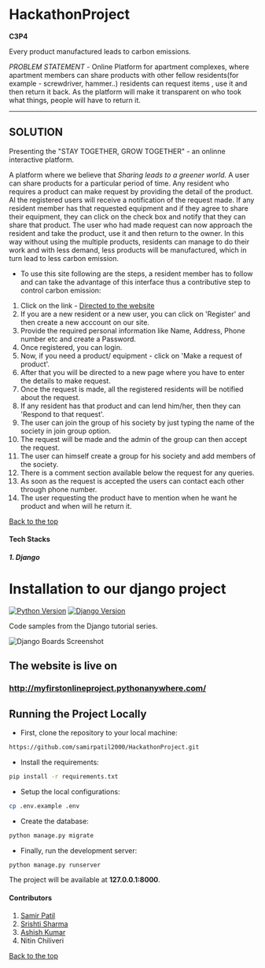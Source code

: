 # HackathonProject

**C3P4** 

Every product manufactured leads to carbon emissions.

*PROBLEM STATEMENT* - Online Platform for apartment complexes, where apartment members can share products with other fellow residents(for example - screwdriver, hammer..) residents can request items , use it and then return it back. As the platform will make it transparent on who took what things, people will have to return it.

---

## SOLUTION

Presenting the "STAY TOGETHER, GROW TOGETHER" - an onlinne interactive platform.

A platform where we believe that _Sharing leads to a greener world._
A user can share products for a particular period of time. Any resident who requires a product can make request by providing the detail of the product. Al the registered users will receive a notification of the request made. If any resident member has that requested equipment and if they agree to share their equipment, they can click on the check box and notify that they can share that product. The user who had made request can now approach the resident and take the product, use it and then return to the owner. In this way without using the multiple products, residents can manage to do their work and with less demand, less products will be manufactured, which in turn lead to less carbon emission. 

  * To use this site following are the steps, a resident member has to follow and can take the advantage of this interface thus a contributive step to control carbon emission:

1. Click on the link - [Directed to the website](https://myfirstonlineproject.pythonanywhere.com/)
2. If you are a new resident or a new user, you can click on 'Register' and then create a new acccount on our site.
3. Provide the required personal information like Name, Address, Phone number etc and create a Password.
4. Once registered, you can login.
5. Now, if you need a product/ equipment - click on 'Make a request of product'.
6. After that you will be directed to a new page where you have to enter the details to make request.
7. Once the request is made, all the registered residents will be notified about the request.
8. If any resident has that product and can lend him/her, then they can 'Respond to that request'.
9. The user can join the group of his society by just typing the name of the society in join group option.
10. The request will be made and the admin of the group can then accept the request.
11. The user can himself create a group for his society and add members of the society.
12. There is a comment section available below the request for any queries.
13. As soon as the request is accepted the users can contact each other through phone number.
14. The user requesting the product have to mention when he want he product and when will he return it.

 [Back to the top](#HackathonProject)


#### Tech Stacks
##### 1. Django
# Installation to our django project

[![Python Version](https://img.shields.io/badge/python-3.6-brightgreen.svg)](https://python.org)
[![Django Version](https://img.shields.io/badge/django-1.11-brightgreen.svg)](https://djangoproject.com)

Code samples from the Django tutorial series.

![Django Boards Screenshot]()


## The website is live on 
### http://myfirstonlineproject.pythonanywhere.com/


## Running the Project Locally

* First, clone the repository to your local machine:

```bash
https://github.com/samirpatil2000/HackathonProject.git
```

* Install the requirements:

```bash
pip install -r requirements.txt
```

* Setup the local configurations:

```bash
cp .env.example .env
```

* Create the database:

```bash
python manage.py migrate
```

* Finally, run the development server:

```bash
python manage.py runserver
```

The project will be available at **127.0.0.1:8000**.




#### Contributors

1. [Samir Patil](https://github.com/samirpatil2000)
2. [Srishti Sharma](https://github.com/Srishti-10-0)
3. [Ashish Kumar](https://github.com/Ashishk12372)
4. Nitin Chiliveri




[Back to the top](#HackathonProject)





